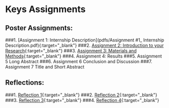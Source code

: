# Keys Assignments 

## Poster Assignments:

###1. [Assignment 1: Internship Description](pdfs/Assignment #1_ Internship Description.pdf){:target="_blank"}
###2. [Assignment 2: Introduction to your Research](https://github.com/agoel11/KEYS2023/files/11923772/Assignment.2_.Introduction.to.Your.Research.pdf){:target="_blank"}
###3. [Assignment 3: Materials and Methods](https://github.com/agoel11/KEYS2023/files/11923773/Assignment.3_.Materials.Methods.pdf){:target="_blank"}
###4. Assignment 4: Results
###5. Assignment 5 Long Abstract
###6. Assignment 6 Conclusion and Discussion
###7. Assignment 7 Title and Short Abstract


## Reflections:

###1. [Reflection 1](https://github.com/agoel11/KEYS2023/files/11923776/Reflection.1.pdf){:target="_blank"}
###2. [Reflection 2](https://github.com/agoel11/KEYS2023/files/11923778/Reflection.2.pdf){:target="_blank"}
###3. [Reflection 3](https://github.com/agoel11/KEYS2023/files/11923781/Reflection.3.pdf){:target="_blank"}
###4. [Reflection 4](https://github.com/agoel11/KEYS2023/files/11923782/Reflection.4.pdf){:target="_blank"}
